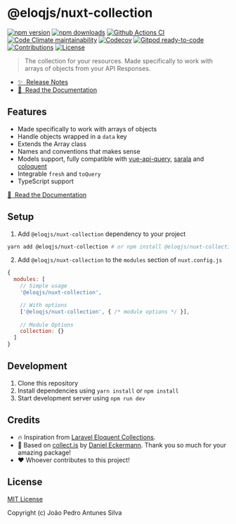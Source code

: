 # @eloqjs/nuxt-collection

[![npm version][npm-version-src]][npm-version-href]
[![npm downloads][npm-downloads-src]][npm-downloads-href]
[![Github Actions CI][github-actions-ci-src]][github-actions-ci-href]
[![Code Climate maintainability][code-climate-maintainability-src]][code-climate-maintainability-href]
[![Codecov][codecov-src]][codecov-href]
[![Gitpod ready-to-code][gitpod-src]][gitpod-href]
[![Contributions][contributions-src]][contributions-href]
[![License][license-src]][license-href]

> The collection for your resources. Made specifically to work with arrays of objects from your API Responses.

- [✨ &nbsp;Release Notes](https://collection.eloqjs.com/releases)
- [📖 &nbsp;Read the Documentation](https://collection.eloqjs.com)

## Features

- Made specifically to work with arrays of objects
- Handle objects wrapped in a `data` key
- Extends the Array class
- Names and conventions that makes sense
- Models support, fully compatible with [vue-api-query](https://github.com/robsontenorio/vue-api-query),
  [sarala](https://github.com/milroyfraser/sarala/) and [coloquent](https://github.com/DavidDuwaer/Coloquent)
- Integrable `fresh` and `toQuery`
- TypeScript support

[📖 &nbsp;Read the Documentation](https://collection.eloqjs.com)

## Setup

1. Add `@eloqjs/nuxt-collection` dependency to your project

```bash
yarn add @eloqjs/nuxt-collection # or npm install @eloqjs/nuxt-collection
```

2. Add `@eloqjs/nuxt-collection` to the `modules` section of `nuxt.config.js`

```js
{
  modules: [
    // Simple usage
    '@eloqjs/nuxt-collection',

    // With options
    ['@eloqjs/nuxt-collection', { /* module options */ }],
    
    // Module Options
    collection: {}
  ]
}
```

## Development

1. Clone this repository
2. Install dependencies using `yarn install` or `npm install`
3. Start development server using `npm run dev`

## Credits

- 🔥 Inspiration from [Laravel Eloquent Collections](https://laravel.com/docs/eloquent-collections).
- 💎 Based on [collect.js](https://github.com/ecrmnn/collect.js) by [Daniel Eckermann](https://github.com/ecrmnn).
  Thank you so much for your amazing package!
- ❤️ Whoever contributes to this project!

## License

[MIT License](./LICENSE)

Copyright (c) João Pedro Antunes Silva

<!-- Badges -->
[npm-version-src]: https://img.shields.io/npm/v/@eloqjs/nuxt-collection/latest.svg
[npm-version-href]: https://npmjs.com/package/@eloqjs/nuxt-collection

[npm-downloads-src]: https://img.shields.io/npm/dt/@eloqjs/nuxt-collection.svg
[npm-downloads-href]: https://npmjs.com/package/@eloqjs/nuxt-collection

[github-actions-ci-src]: https://img.shields.io/github/workflow/status/eloqjs/nuxt-collection/Test%20and%20Release?label=actions&logo=github&style=flat-square
[github-actions-ci-href]: https://github.com/eloqjs/nuxt-collection/actions?query=workflow%3ATest%20and%20Release

[code-climate-maintainability-src]: https://img.shields.io/codeclimate/maintainability/eloqjs/nuxt-collection?logo=code-climate&style=flat-square
[code-climate-maintainability-href]: https://codeclimate.com/github/eloqjs/nuxt-collection/maintainability

[codecov-src]: https://img.shields.io/codecov/c/github/eloqjs/nuxt-collection.svg?logo=codecov&style=flat-square
[codecov-href]: https://codecov.io/gh/eloqjs/nuxt-collection

[codecov-src]: https://img.shields.io/codecov/c/github/eloqjs/nuxt-collection.svg
[codecov-href]: https://codecov.io/gh/eloqjs/nuxt-collection

[gitpod-src]: https://img.shields.io/badge/Gitpod-ready--to--code-blue?logo=gitpod&style=flat-square
[gitpod-href]: https://gitpod.io/#https://github.com/eloqjs/collection

[contributions-src]: https://img.shields.io/badge/contributions-welcome-brightgreen.svg?style=flat-square
[contributions-href]: https://github.com/eloqjs/nuxt-collection/issues

[license-src]: https://img.shields.io/github/license/eloqjs/nuxt-collection?style=flat-square
[license-href]: https://github.com/eloqjs/nuxt-collection/blob/dev/LICENSE.md
